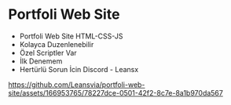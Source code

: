 # Portfoli Web Site

- Portfoli Web Site HTML-CSS-JS
- Kolayca Duzenlenebilir
- Özel Scriptler Var
- İlk Denemem
- Hertürlü Sorun İcin Discord - Leansx



https://github.com/Leansvia/portfoli-web-site/assets/166953765/78227dce-0501-42f2-8c7e-8a1b970da567

